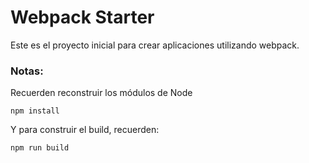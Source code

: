 # Webpack Starter

Este es el proyecto inicial para crear aplicaciones utilizando webpack.

### Notas:

Recuerden reconstruir los módulos de Node

```
npm install
```
Y para construir el build, recuerden:

```
npm run build
```
